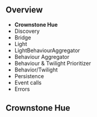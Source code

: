 ## Overview

- **Crownstone Hue**
- Discovery
- Bridge
- Light
- LightBehaviourAggregator
- Behaviour Aggregator
- Behaviour & Twilight Prioritizer
- Behavior/Twilight
- Persistence
- Event calls
- Errors

## Crownstone Hue
